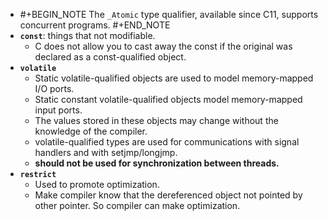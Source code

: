 - #+BEGIN_NOTE
  The `_Atomic` type qualifier, available since C11, supports concurrent programs.
  #+END_NOTE
- **`const`**:  things that not modifiable.
	- C does not allow you to cast away the const if the original was declared as a const-qualified object.
- **`volatile`**
	- Static volatile-qualified objects are used to model memory-mapped I/O ports.
	- Static constant volatile-qualified objects model memory-mapped input ports.
	- The values stored in these objects may change without the knowledge of the compiler.
	- volatile-qualified types are used for communications with signal handlers and with setjmp/longjmp.
	- **should not be used for synchronization between threads.**
- **`restrict`**
	- Used to promote optimization.
	- Make compiler know that the  dereferenced object not pointed by other pointer. So compiler can make optimization.